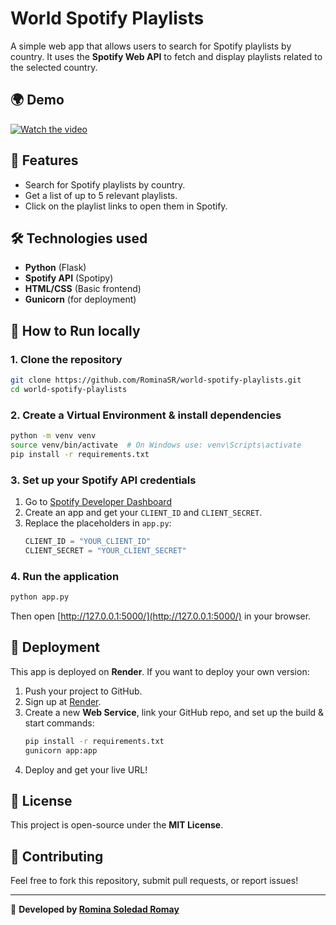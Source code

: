# World Spotify Playlists

A simple web app that allows users to search for Spotify playlists by country. It uses the **Spotify Web API** to fetch and display playlists related to the selected country.

## 🌍 Demo

[![Watch the video](https://img.youtube.com/vi/Q4kwGHZoA4Y/0.jpg)](https://youtu.be/Q4kwGHZoA4Y)


## 🎵 Features
- Search for Spotify playlists by country.
- Get a list of up to 5 relevant playlists.
- Click on the playlist links to open them in Spotify.

## 🛠️ Technologies used
- **Python** (Flask)
- **Spotify API** (Spotipy)
- **HTML/CSS** (Basic frontend)
- **Gunicorn** (for deployment)

## 🚀 How to Run locally
### 1. Clone the repository
```sh
git clone https://github.com/RominaSR/world-spotify-playlists.git
cd world-spotify-playlists
```

### 2. Create a Virtual Environment & install dependencies
```sh
python -m venv venv
source venv/bin/activate  # On Windows use: venv\Scripts\activate
pip install -r requirements.txt
```

### 3. Set up your Spotify API credentials
1. Go to [Spotify Developer Dashboard](https://developer.spotify.com/dashboard/)
2. Create an app and get your `CLIENT_ID` and `CLIENT_SECRET`.
3. Replace the placeholders in `app.py`:
   ```python
   CLIENT_ID = "YOUR_CLIENT_ID"
   CLIENT_SECRET = "YOUR_CLIENT_SECRET"
   ```

### 4. Run the application
```sh
python app.py
```
Then open [http://127.0.0.1:5000/](http://127.0.0.1:5000/) in your browser.

## 📌 Deployment
This app is deployed on **Render**. If you want to deploy your own version:
1. Push your project to GitHub.
2. Sign up at [Render](https://render.com/).
3. Create a new **Web Service**, link your GitHub repo, and set up the build & start commands:
   ```sh
   pip install -r requirements.txt
   gunicorn app:app
   ```
4. Deploy and get your live URL!

## 📜 License
This project is open-source under the **MIT License**.

## 🤝 Contributing
Feel free to fork this repository, submit pull requests, or report issues!

---
🚀 **Developed by [Romina Soledad Romay](https://github.com/RominaSR)**

